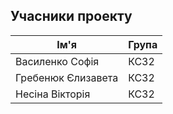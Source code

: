 ## Учасники проекту

| Ім'я               | Група |
|--------------------|-------|
| Василенко Софія    | КС32  |
| Гребенюк Єлизавета | КС32  |
| Несіна Вікторія    | КС32  |